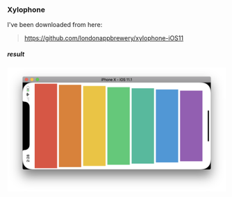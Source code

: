 ### Xylophone
I've been downloaded from here:
> https://github.com/londonappbrewery/xylophone-iOS11

##### result
![](99_preview/00_result.png)


